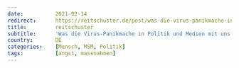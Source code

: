 ```yaml
---
date:          2021-02-14
redirect:      https://reitschuster.de/post/was-die-virus-panikmache-in-politik-und-medien-mit-uns-macht/
title:         reitschuster
subtitle:      'Was die Virus-Panikmache in Politik und Medien mit uns macht'
country:       DE
categories:    [Mensch, MSM, Politik]
tags:          [angst, massnahmen]
---
```

